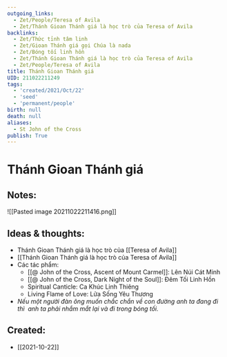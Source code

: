 ```yaml
---
outgoing_links:
  - Zet/People/Teresa of Avila
  - Zet/Thánh Gioan Thánh giá là học trò của Teresa of Avila
backlinks:
  - Zet/Thức tỉnh tâm linh
  - Zet/Gioan Thánh giá gọi Chúa là nada
  - Zet/Bóng tối linh hồn
  - Zet/Thánh Gioan Thánh giá là học trò của Teresa of Avila
  - Zet/People/Teresa of Avila
title: Thánh Gioan Thánh giá
UID: 211022211249
tags:
  - 'created/2021/Oct/22'
  - 'seed'
  - 'permanent/people'
birth: null
death: null
aliases:
  - St John of the Cross
publish: True
---
```

# Thánh Gioan Thánh giá

## Notes:
![[Pasted image 20211022211416.png]]

## Ideas & thoughts:
- Thánh Gioan Thánh giá là học trò của [[Teresa of Avila]]
- [[Thánh Gioan Thánh giá là học trò của Teresa of Avila]]
- Các tác phẩm:
	- [[@ John of the Cross, Ascent of Mount Carmel]]: Lên Núi Cát Minh
	- [[@ John of the Cross, Dark Night of the Soul]]: Đêm Tối Linh Hồn
	- Spiritual Canticle: Ca Khúc Linh Thiêng
	- Living Flame of Love: Lửa Sống Yêu Thương
- _Nếu một người đàn ông muốn chắc chắn về con đường anh ta đang đi thì  anh ta phải nhắm mắt lại và đi trong bóng tối._
## Created:
- [[2021-10-22]]
